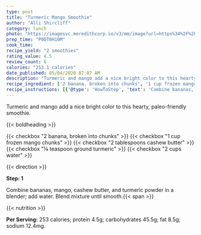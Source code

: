 ```yaml
---
type: post
title: "Turmeric Mango Smoothie"
author: "Alli Shircliff"
category: lunch
photo: "https://imagesvc.meredithcorp.io/v3/mm/image?url=https%3A%2F%2Fimages.media-allrecipes.com%2Fuserphotos%2F3659295.jpg"
prep_time: "P0DT0H10M"
cook_time: 
recipe_yield: "2 smoothies"
rating_value: 4.5
review_count: 6
calories: "253.1 calories"
date_published: 05/04/2020 07:07 AM
description: "Turmeric and mango add a nice bright color to this hearty, paleo-friendly smoothie."
recipe_ingredient: ['2 banana, broken into chunks', '1 cup frozen mango chunks', '2 tablespoons cashew butter', '⅛ teaspoon ground turmeric', '2 cups water']
recipe_instructions: [{'@type': 'HowToStep', 'text': 'Combine bananas, mango, cashew butter, and turmeric powder in a blender; add water. Blend mixture until smooth.\n'}]
---
```


Turmeric and mango add a nice bright color to this hearty, paleo-friendly smoothie. 

{{< boldheading >}}

{{< checkbox "2  banana, broken into chunks" >}}
{{< checkbox "1 cup frozen mango chunks" >}}
{{< checkbox "2 tablespoons cashew butter" >}}
{{< checkbox "⅛ teaspoon ground turmeric" >}}
{{< checkbox "2 cups water" >}}


{{< direction >}}

**Step: 1**

Combine bananas, mango, cashew butter, and turmeric powder in a blender; add water. Blend mixture until smooth.{{< span >}}

{{< nutrition >}}

**Per Serving:** 253 calories; protein 4.5g; carbohydrates 45.5g; fat 8.5g; sodium 12.4mg.